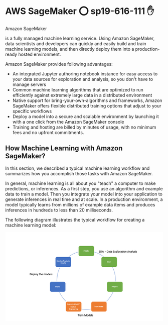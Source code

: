 # AWS SageMaker :o: sp19-616-111 ✋

<p> Amazon SageMaker </p> is a fully managed machine learning service. Using Amazon SageMaker, data scientists and developers can quickly and easily build and train machine learning models, and then directly deploy them into a production-ready hosted environment. 

Amazon SageMaker provides following advantages:

- An integrated Jupyter authoring notebook instance for easy access to your data sources for exploration and analysis, so you don't have to manage servers
- Common machine learning algorithms that are optimized to run efficiently against extremely large data in a distributed environment
- Native support for bring-your-own-algorithms and frameworks, Amazon SageMaker offers flexible distributed training options that adjust to your specific workflows
- Deploy a model into a secure and scalable environment by launching it with a one click from the Amazon SageMaker console
- Training and hosting are billed by minutes of usage, with no minimum fees and no upfront commitments.

## How Machine Learning with Amazon SageMaker?

In this section, we described a typical machine learning workflow and summarizes how you accomplish those tasks with Amazon SageMaker.

In general, machine learning is all about you "teach" a computer to make predictions, or inferences. As a first step, you use an algorithm and example data to train a model. Then you integrate your model into your application to generate inferences in real time and at scale. In a production environment, a model typically learns from millions of example data items and produces inferences in hundreds to less than 20 milliseconds.

The following diagram illustrates the typical workflow for creating a machine learning model:

![AWS SageMaker](images/machine_learning_workflow.png)
